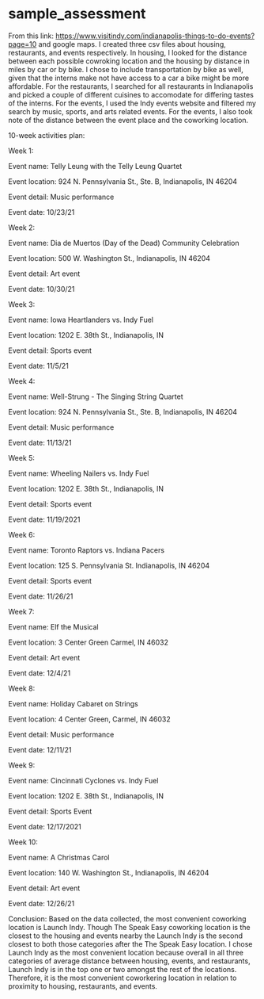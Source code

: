 # sample_assessment

From this link: https://www.visitindy.com/indianapolis-things-to-do-events?page=10 and google maps. I created three csv files about housing, restaurants, and events respectively. In housing, I looked for the distance between each possible cowroking location and the housing by distance in miles by car or by bike. I chose to include transportation by bike as well, given that the interns make not have access to a car a bike might be more affordable. For the restaurants, I searched for all restaurants in Indianapolis and picked a couple of different cuisines to accomodate for differing tastes of the interns. For the events, I used the Indy events website and filtered my search by music, sports, and arts related events. For the events, I also took note of the distance between the event place and the coworking location. 

10-week activities plan:




Week 1: 

Event name: Telly Leung with the Telly Leung Quartet

Event location: 924 N. Pennsylvania St., Ste. B, Indianapolis, IN 46204

Event detail: Music performance

Event date: 10/23/21



Week 2: 

Event name: Dia de Muertos (Day of the Dead) Community Celebration 

Event location: 500 W. Washington St., Indianapolis, IN 46204

Event detail: Art event 

Event date: 10/30/21



Week 3: 

Event name: Iowa Heartlanders vs. Indy Fuel

Event location: 1202 E. 38th St., Indianapolis, IN

Event detail: Sports event 

Event date: 11/5/21



Week 4: 

Event name: Well-Strung - The Singing String Quartet

Event location: 924 N. Pennsylvania St., Ste. B, Indianapolis, IN 46204

Event detail: Music performance

Event date: 11/13/21



Week 5: 

Event name: Wheeling Nailers vs. Indy Fuel

Event location: 1202 E. 38th St., Indianapolis, IN

Event detail: Sports event

Event date: 11/19/2021



Week 6:

Event name: Toronto Raptors vs. Indiana Pacers

Event location: 125 S. Pennsylvania St. Indianapolis, IN 46204

Event detail: Sports event

Event date: 11/26/21



Week 7: 

Event name: Elf the Musical

Event location: 3 Center Green Carmel, IN 46032

Event detail: Art event 

Event date: 12/4/21



Week 8: 

Event name: Holiday Cabaret on Strings

Event location: 4 Center Green, Carmel, IN 46032

Event detail: Music performance

Event date: 12/11/21



Week 9: 

Event name: Cincinnati Cyclones vs. Indy Fuel

Event location: 1202 E. 38th St., Indianapolis, IN

Event detail: Sports Event 

Event date: 12/17/2021



Week 10: 

Event name: A Christmas Carol

Event location: 140 W. Washington St., Indianapolis, IN 46204

Event detail: Art event

Event date: 12/26/21






Conclusion: 
Based on the data collected, the most convenient coworking location is Launch Indy. Though The Speak Easy coworking location is the closest to the housing and events nearby the Launch Indy is the second closest to both those categories after the The Speak Easy location. I chose Launch Indy as the most convenient location because overall in all three categories of average distance between housing, events, and restaurants, Launch Indy is in the top one or two amongst the rest of the locations. Therefore, it is the most convenient coworkering location in relation to proximity to housing, restaurants, and events. 


